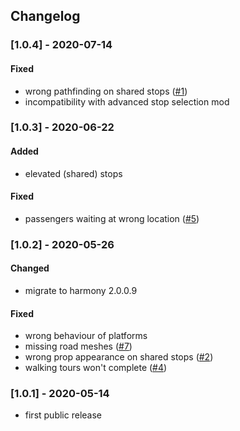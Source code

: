## Changelog

### [1.0.4] - 2020-07-14

#### Fixed
- wrong pathfinding on shared stops ([#1](https://github.com/CodeBardian/SharedStopEnabler/issues/1))
- incompatibility with advanced stop selection mod

### [1.0.3] - 2020-06-22

#### Added
- elevated (shared) stops
#### Fixed
- passengers waiting at wrong location ([#5](https://github.com/CodeBardian/SharedStopEnabler/issues/5))

### [1.0.2] - 2020-05-26

#### Changed
- migrate to harmony 2.0.0.9
#### Fixed
- wrong behaviour of platforms
- missing road meshes ([#7](https://github.com/CodeBardian/SharedStopEnabler/issues/7))
- wrong prop appearance on shared stops ([#2](https://github.com/CodeBardian/SharedStopEnabler/issues/2))
- walking tours won't complete ([#4](https://github.com/CodeBardian/SharedStopEnabler/issues/4))

### [1.0.1] - 2020-05-14
- first public release

